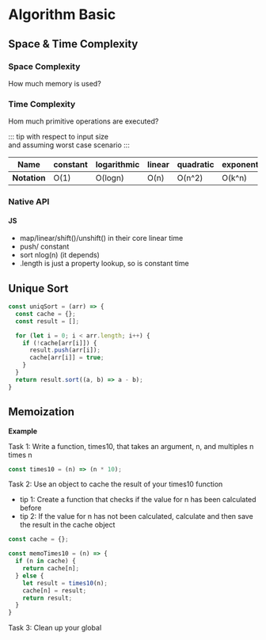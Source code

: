 # Algorithm Basic

## Space & Time Complexity 

### Space Complexity
How much memory is used?

### Time Complexity
Hom much primitive operations are executed?

::: tip
with respect to input size<br>
and assuming worst case scenario
:::

| **Name** | constant | logarithmic | linear | quadratic | exponential |
| ----------- | ----------- | ----------- | ----------- | ----------- | ----------- |
| **Notation** | O(1) | O(logn) | O(n) | O(n^2) | O(k^n) |

### Native API
#### JS
- map/linear/shift()/unshift() in their core linear time
- push/ constant
- sort nlog(n) (it depends)
- .length is just a property lookup, so is constant time

## Unique Sort

```js
const uniqSort = (arr) => {
  const cache = {};
  const result = [];

  for (let i = 0; i < arr.length; i++) {
    if (!cache[arr[i]]) {
      result.push(arr[i]);
      cache[arr[i]] = true;
    }
  }
  return result.sort((a, b) => a - b);
}
```

## Memoization

**Example**

Task 1: Write a function, times10, that takes an argument, n, and multiples n times n

```js
const times10 = (n) => (n * 10);
```
Task 2: Use an object to cache the result of your times10 function
- tip 1: Create a function that checks if the value for n has been calculated before
- tip 2: If the value for n has not been calculated, calculate and then save the result in the cache object

```js
const cache = {};

const memoTimes10 = (n) => {
  if (n in cache) {
    return cache[n];
  } else {
    let result = times10(n);
    cache[n] = result;
    return result;
  }
}
```

Task 3: Clean up your global